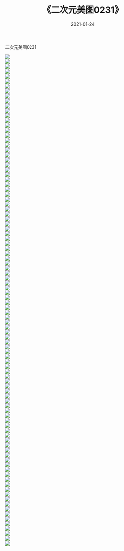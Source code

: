 ﻿---
layout: post
title:  《二次元美图0231》
date:   2021-01-24
img: http://imgx.orgx.ga/二次元/2021/二次元美图0231/000.jpg
categories: [美女, 清纯, 唯美]
---

二次元美图0231

 ![](http://imgx.orgx.ga/二次元/2021/二次元美图0231/001.jpg) <br>![](http://imgx.orgx.ga/二次元/2021/二次元美图0231/002.jpg) <br>![](http://imgx.orgx.ga/二次元/2021/二次元美图0231/003.jpg) <br>![](http://imgx.orgx.ga/二次元/2021/二次元美图0231/004.jpg) <br>![](http://imgx.orgx.ga/二次元/2021/二次元美图0231/005.jpg) <br>![](http://imgx.orgx.ga/二次元/2021/二次元美图0231/006.jpg) <br>![](http://imgx.orgx.ga/二次元/2021/二次元美图0231/007.jpg) <br>![](http://imgx.orgx.ga/二次元/2021/二次元美图0231/008.jpg) <br>![](http://imgx.orgx.ga/二次元/2021/二次元美图0231/009.jpg) <br>![](http://imgx.orgx.ga/二次元/2021/二次元美图0231/010.jpg) <br>![](http://imgx.orgx.ga/二次元/2021/二次元美图0231/011.jpg) <br>![](http://imgx.orgx.ga/二次元/2021/二次元美图0231/012.jpg) <br>![](http://imgx.orgx.ga/二次元/2021/二次元美图0231/013.jpg) <br>![](http://imgx.orgx.ga/二次元/2021/二次元美图0231/014.jpg) <br>![](http://imgx.orgx.ga/二次元/2021/二次元美图0231/015.jpg) <br>![](http://imgx.orgx.ga/二次元/2021/二次元美图0231/016.jpg) <br>![](http://imgx.orgx.ga/二次元/2021/二次元美图0231/017.jpg) <br>![](http://imgx.orgx.ga/二次元/2021/二次元美图0231/018.jpg) <br>![](http://imgx.orgx.ga/二次元/2021/二次元美图0231/019.jpg) <br>![](http://imgx.orgx.ga/二次元/2021/二次元美图0231/020.jpg) <br>![](http://imgx.orgx.ga/二次元/2021/二次元美图0231/021.jpg) <br>![](http://imgx.orgx.ga/二次元/2021/二次元美图0231/022.jpg) <br>![](http://imgx.orgx.ga/二次元/2021/二次元美图0231/023.jpg) <br>![](http://imgx.orgx.ga/二次元/2021/二次元美图0231/024.jpg) <br>![](http://imgx.orgx.ga/二次元/2021/二次元美图0231/025.jpg) <br>![](http://imgx.orgx.ga/二次元/2021/二次元美图0231/026.jpg) <br>![](http://imgx.orgx.ga/二次元/2021/二次元美图0231/027.jpg) <br>![](http://imgx.orgx.ga/二次元/2021/二次元美图0231/028.jpg) <br>![](http://imgx.orgx.ga/二次元/2021/二次元美图0231/029.jpg) <br>![](http://imgx.orgx.ga/二次元/2021/二次元美图0231/030.jpg) <br>![](http://imgx.orgx.ga/二次元/2021/二次元美图0231/031.jpg) <br>![](http://imgx.orgx.ga/二次元/2021/二次元美图0231/032.jpg) <br>![](http://imgx.orgx.ga/二次元/2021/二次元美图0231/033.jpg) <br>![](http://imgx.orgx.ga/二次元/2021/二次元美图0231/034.jpg) <br>![](http://imgx.orgx.ga/二次元/2021/二次元美图0231/035.jpg) <br>![](http://imgx.orgx.ga/二次元/2021/二次元美图0231/036.jpg) <br>![](http://imgx.orgx.ga/二次元/2021/二次元美图0231/037.jpg) <br>![](http://imgx.orgx.ga/二次元/2021/二次元美图0231/038.jpg) <br>![](http://imgx.orgx.ga/二次元/2021/二次元美图0231/039.jpg) <br>![](http://imgx.orgx.ga/二次元/2021/二次元美图0231/040.jpg) <br>![](http://imgx.orgx.ga/二次元/2021/二次元美图0231/041.jpg) <br>![](http://imgx.orgx.ga/二次元/2021/二次元美图0231/042.jpg) <br>![](http://imgx.orgx.ga/二次元/2021/二次元美图0231/043.jpg) <br>![](http://imgx.orgx.ga/二次元/2021/二次元美图0231/044.jpg) <br>![](http://imgx.orgx.ga/二次元/2021/二次元美图0231/045.jpg) <br>![](http://imgx.orgx.ga/二次元/2021/二次元美图0231/046.jpg) <br>![](http://imgx.orgx.ga/二次元/2021/二次元美图0231/047.jpg) <br>![](http://imgx.orgx.ga/二次元/2021/二次元美图0231/048.jpg) <br>![](http://imgx.orgx.ga/二次元/2021/二次元美图0231/049.jpg) <br>![](http://imgx.orgx.ga/二次元/2021/二次元美图0231/050.jpg) <br>![](http://imgx.orgx.ga/二次元/2021/二次元美图0231/051.jpg) <br>![](http://imgx.orgx.ga/二次元/2021/二次元美图0231/052.jpg) <br>![](http://imgx.orgx.ga/二次元/2021/二次元美图0231/053.jpg) <br>![](http://imgx.orgx.ga/二次元/2021/二次元美图0231/054.jpg) <br>![](http://imgx.orgx.ga/二次元/2021/二次元美图0231/055.jpg) <br>![](http://imgx.orgx.ga/二次元/2021/二次元美图0231/056.jpg) <br>![](http://imgx.orgx.ga/二次元/2021/二次元美图0231/057.jpg) <br>![](http://imgx.orgx.ga/二次元/2021/二次元美图0231/058.jpg) <br>![](http://imgx.orgx.ga/二次元/2021/二次元美图0231/059.jpg) <br>![](http://imgx.orgx.ga/二次元/2021/二次元美图0231/060.jpg) <br>![](http://imgx.orgx.ga/二次元/2021/二次元美图0231/061.jpg) <br>![](http://imgx.orgx.ga/二次元/2021/二次元美图0231/062.jpg) <br>![](http://imgx.orgx.ga/二次元/2021/二次元美图0231/063.jpg) <br>![](http://imgx.orgx.ga/二次元/2021/二次元美图0231/064.jpg) <br>![](http://imgx.orgx.ga/二次元/2021/二次元美图0231/065.jpg) <br>![](http://imgx.orgx.ga/二次元/2021/二次元美图0231/066.jpg) <br>![](http://imgx.orgx.ga/二次元/2021/二次元美图0231/067.jpg) <br>![](http://imgx.orgx.ga/二次元/2021/二次元美图0231/068.jpg) <br>![](http://imgx.orgx.ga/二次元/2021/二次元美图0231/069.jpg) <br>![](http://imgx.orgx.ga/二次元/2021/二次元美图0231/070.jpg) <br>![](http://imgx.orgx.ga/二次元/2021/二次元美图0231/071.jpg) <br>![](http://imgx.orgx.ga/二次元/2021/二次元美图0231/072.jpg) <br>![](http://imgx.orgx.ga/二次元/2021/二次元美图0231/073.jpg) <br>![](http://imgx.orgx.ga/二次元/2021/二次元美图0231/074.jpg) <br>![](http://imgx.orgx.ga/二次元/2021/二次元美图0231/075.jpg) <br>![](http://imgx.orgx.ga/二次元/2021/二次元美图0231/076.jpg) <br>![](http://imgx.orgx.ga/二次元/2021/二次元美图0231/077.jpg) <br>![](http://imgx.orgx.ga/二次元/2021/二次元美图0231/078.jpg) <br>![](http://imgx.orgx.ga/二次元/2021/二次元美图0231/079.jpg) <br>![](http://imgx.orgx.ga/二次元/2021/二次元美图0231/080.jpg) <br>![](http://imgx.orgx.ga/二次元/2021/二次元美图0231/081.jpg) <br>![](http://imgx.orgx.ga/二次元/2021/二次元美图0231/082.jpg) <br>![](http://imgx.orgx.ga/二次元/2021/二次元美图0231/083.jpg) <br>![](http://imgx.orgx.ga/二次元/2021/二次元美图0231/084.jpg) <br>![](http://imgx.orgx.ga/二次元/2021/二次元美图0231/085.jpg) <br>![](http://imgx.orgx.ga/二次元/2021/二次元美图0231/086.jpg) <br>![](http://imgx.orgx.ga/二次元/2021/二次元美图0231/087.jpg) <br>![](http://imgx.orgx.ga/二次元/2021/二次元美图0231/088.jpg) <br>![](http://imgx.orgx.ga/二次元/2021/二次元美图0231/089.jpg) <br>![](http://imgx.orgx.ga/二次元/2021/二次元美图0231/090.jpg) <br>![](http://imgx.orgx.ga/二次元/2021/二次元美图0231/091.jpg) <br>![](http://imgx.orgx.ga/二次元/2021/二次元美图0231/092.jpg) <br>![](http://imgx.orgx.ga/二次元/2021/二次元美图0231/093.jpg) <br>![](http://imgx.orgx.ga/二次元/2021/二次元美图0231/094.jpg) <br>![](http://imgx.orgx.ga/二次元/2021/二次元美图0231/095.jpg) <br>![](http://imgx.orgx.ga/二次元/2021/二次元美图0231/096.jpg) <br>![](http://imgx.orgx.ga/二次元/2021/二次元美图0231/097.jpg) <br>![](http://imgx.orgx.ga/二次元/2021/二次元美图0231/098.jpg) <br>![](http://imgx.orgx.ga/二次元/2021/二次元美图0231/099.jpg) <br>![](http://imgx.orgx.ga/二次元/2021/二次元美图0231/100.jpg) <br>